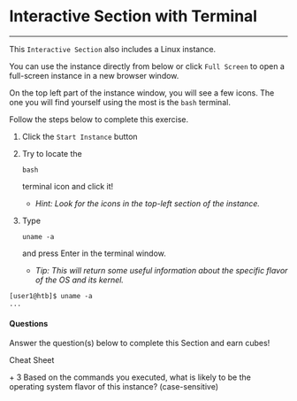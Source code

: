 # Interactive Section with Terminal

------

This `Interactive Section` also includes a Linux instance.

You can use the instance directly from below or click `Full Screen` to open a full-screen instance in a new browser window.

On the top left part of the instance window, you will see a few icons. The one you will find yourself using the most is the `bash` terminal.

Follow the steps below to complete this exercise.

1. Click the `Start Instance` button

2. Try to locate the

    

   ```
   bash
   ```

    

   terminal icon and click it!

   - *Hint: Look for the icons in the top-left section of the instance.*

3. Type

    

   ```
   uname -a
   ```

    

   and press Enter in the terminal window.

   - *Tip: This will return some useful information about the specific flavor of the OS and its kernel.*

```shell-session
[user1@htb]$ uname -a
...
```

#### Questions

Answer the question(s) below to complete this Section and earn cubes!

Cheat Sheet

\+ 3 Based on the commands you executed, what is likely to be the operating system flavor of this instance? (case-sensitive)